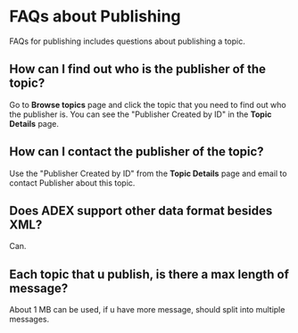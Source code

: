 # FAQs about Publishing

FAQs for publishing includes questions about publishing a topic.

## How can I find out who is the publisher of the topic? 

Go to **Browse topics** page and click the topic that you need to find out who the publisher is. You can see the "Publisher Created by ID" in the **Topic Details** page.

## How can I contact the publisher of the topic? 

Use the "Publisher Created by ID" from the **Topic Details** page and email to contact Publisher about this topic.

## Does ADEX support other data format besides XML? 

Can.

## Each topic that u publish, is there a max length of message? 

About 1 MB can be used, if u have more message, should split into multiple messages.


